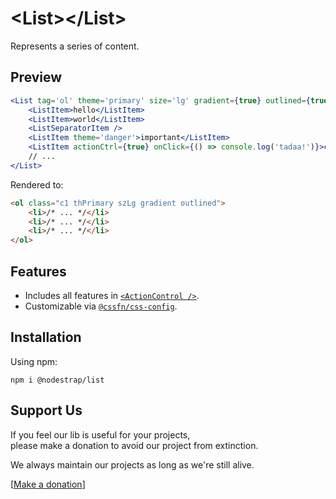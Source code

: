 # &lt;List&gt;&lt;/List&gt;
Represents a series of content.

## Preview

```jsx
<List tag='ol' theme='primary' size='lg' gradient={true} outlined={true}>
    <ListItem>hello</ListItem>
    <ListItem>world</ListItem>
    <ListSeparatorItem />
    <ListItem theme='danger'>important</ListItem>
    <ListItem actionCtrl={true} onClick={() => console.log('tadaa!')}>click me</ListItem>
    // ...
</List>
```
Rendered to:
```html
<ol class="c1 thPrimary szLg gradient outlined">
    <li>/* ... */</li>
    <li>/* ... */</li>
    <li>/* ... */</li>
</ol>
```

## Features
* Includes all features in [`<ActionControl />`](https://www.npmjs.com/package/@nodestrap/action-control).
* Customizable via [`@cssfn/css-config`](https://www.npmjs.com/package/@cssfn/css-config).

## Installation

Using npm:
```
npm i @nodestrap/list
```

## Support Us

If you feel our lib is useful for your projects,  
please make a donation to avoid our project from extinction.

We always maintain our projects as long as we're still alive.

[[Make a donation](https://ko-fi.com/heymarco)]
